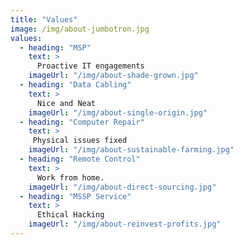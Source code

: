 ```yaml
---
title: "Values"
image: /img/about-jumbotron.jpg
values:
  - heading: "MSP"
    text: >
      Proactive IT engagements
    imageUrl: "/img/about-shade-grown.jpg"
  - heading: "Data Cabling"
    text: >
      Nice and Neat
    imageUrl: "/img/about-single-origin.jpg"
  - heading: "Computer Repair"
    text: >
     Physical issues fixed
    imageUrl: "/img/about-sustainable-farming.jpg"
  - heading: "Remote Control"
    text: >
      Work from home.
    imageUrl: "/img/about-direct-sourcing.jpg"
  - heading: "MSSP Service"
    text: >
      Ethical Hacking
    imageUrl: "/img/about-reinvest-profits.jpg"
---
```

